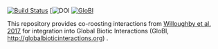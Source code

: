 [![Build Status](https://travis-ci.com/globalbioticinteractions/template-dataset.svg)](https://travis-ci.com/globalbioticinteractions/template-dataset) [![DOI](10.3390/d9030035) [![GloBI](https://api.globalbioticinteractions.org/interaction.svg?accordingTo=globi:globalbioticinteractions/template-dataset)](https://globalbioticinteractions.org/?accordingTo=globi:globalbioticinteractions/template-dataset) 

This repository provides co-roosting interactions from [Willoughby et al. 2017](https://www.mdpi.com/1424-2818/9/3/35) for integration into Global Biotic Interactions (GloBI, http://globalbioticinteractions.org) .
